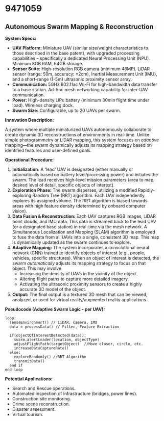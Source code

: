 # 9471059

## Autonomous Swarm Mapping & Reconstruction

**System Specs:**

*   **UAV Platform:** Miniature UAV (similar size/weight characteristics to those described in the base patent), with upgraded processing capabilities – specifically a dedicated Neural Processing Unit (NPU). Minimum 8GB RAM, 64GB storage.
*   **Sensor Suite:** High-resolution RGB camera (minimum 48MP), LiDAR sensor (range: 50m, accuracy: ±2cm), Inertial Measurement Unit (IMU), and a short-range (1-5m) ultrasonic proximity sensor array.
*   **Communication:** 5GHz 802.11ac Wi-Fi for high-bandwidth data transfer to a base station. Ad-hoc mesh networking capability for inter-UAV communication.
*   **Power:** High-density LiPo battery (minimum 30min flight time under load). Wireless charging dock.
*   **Swarm Size:** Configurable, up to 20 UAVs per swarm.

**Innovation Description:**

A system where multiple miniaturized UAVs autonomously collaborate to create dynamic 3D reconstructions of environments in real-time.  Unlike simple photogrammetry or LiDAR mapping, this system focuses on *adaptive* mapping—the swarm dynamically adjusts its mapping strategy based on identified features and user-defined goals.

**Operational Procedure:**

1.  **Initialization:** A 'lead' UAV is designated (either manually or automatically based on battery level/processing power) and initiates the swarm. The lead receives high-level mission parameters (area to map, desired level of detail, specific objects of interest).
2.  **Exploration Phase:** The swarm disperses, utilizing a modified Rapidly-exploring Random Tree (RRT) algorithm.  Each UAV independently explores its assigned volume. The RRT algorithm is biased towards areas with high feature density (determined by onboard computer vision).
3.  **Data Fusion & Reconstruction:** Each UAV captures RGB images, LiDAR point clouds, and IMU data. This data is streamed back to the lead UAV (or a designated base station) in real-time via the mesh network.  A Simultaneous Localization and Mapping (SLAM) algorithm is employed to fuse the data from all UAVs into a single, consistent 3D map.  This map is dynamically updated as the swarm continues to explore.
4.  **Adaptive Mapping:** The system incorporates a convolutional neural network (CNN) trained to identify objects of interest (e.g., people, vehicles, specific structures). When an object of interest is detected, the swarm *automatically* adjusts its mapping strategy to focus on that object. This may involve:
    *   Increasing the density of UAVs in the vicinity of the object.
    *   Altering flight paths to capture more detailed imagery.
    *   Activating the ultrasonic proximity sensors to create a highly accurate 3D model of the object.
5.  **Output:** The final output is a textured 3D mesh that can be viewed, analyzed, or used for virtual reality/augmented reality applications.

**Pseudocode (Adaptive Swarm Logic - per UAV):**

```
loop:
  senseEnvironment() // LiDAR, Camera, IMU
  data = processData() // Filter, Feature Extraction
  
  if(objectOfInterestDetected(data)):
    swarm.alertLeader(location, objectType)
    adjustFlightPath(targetObject)  //Move closer, circle, etc.
    increaseDataCaptureRate()
  else:
    exploreRandomly() //RRT Algorithm
    transmitData()
  end if
end loop
```

**Potential Applications:**

*   Search and Rescue operations.
*   Automated inspection of infrastructure (bridges, power lines).
*   Construction site monitoring.
*   Crime scene reconstruction.
*   Disaster assessment.
*   Virtual tourism.